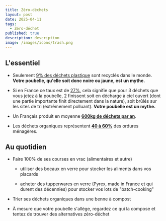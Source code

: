 ```yaml
---
title: Zéro-déchets
layout: post
date: 2025-04-11
tags:
  - Zéro-déchet
published: true
description: description
image: /images/icons/trash.png
---
```

## L'essentiel

*   Seulement [9% des déchets plastique](https://www.oecd.org/en/about/news/press-releases/2022/02/plastic-pollution-is-growing-relentlessly-as-waste-management-and-recycling-fall-short.html) sont recyclés dans le monde. **Votre poubelle, qu'elle soit donc noire ou jaune, est un mythe.**
    
*   Si en France ce taux est de [27%](https://www.lemonde.fr/en/france/article/2023/06/08/france-lags-far-behind-on-recycling-targets-warns-european-commission_6030550_7.html), cela signifie que pour 3 déchets que vous jetez à la poubelle, 2 finissent soit en décharge à ciel ouvert (dont une partie importante finit directement dans la nature), soit brûlés sur les sites de tri (extrêmement polluant). **Votre poubelle est un mythe.**
    
*   Un Français produit en moyenne [**600kg de déchets par an**](https://infos.ademe.fr/magazine-mai-2021/faits-et-chiffres/zoom-sur-le-contenu-de-nos-poubelles/).
    
*   Les déchets organiques représentent [**40 à 60%**](https://agirpourlatransition.ademe.fr/particuliers/maison/dechets/5-regles-reussir-compost) des ordures ménagères.
    

## Au quotidien

*   Faire 100% de ses courses en vrac (alimentaires et autre)
    
    *   utiliser des bocaux en verre pour stocker les aliments dans vos placards
        
    *   acheter des tupperwares en verre (Pyrex, made in France et qui durent des décennies) pour stocker vos lots de "batch-cooking"
        
*   Trier ses déchets organiques dans une benne à compost
    
*   À mesure que votre poubelle s'allège, regardez ce qui la compose et tentez de trouver des alternatives zéro-déchet
